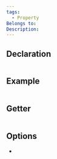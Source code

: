 ```yaml
---
tags:
  - Property
Belongs to: 
Description:
---
```


## Declaration

```cpp
```

## Example

```cpp

```

## Getter

```cpp
```

## Options
- 